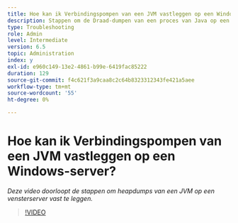 ```yaml
---
title: Hoe kan ik Verbindingspompen van een JVM vastleggen op een Windows-server?
description: Stappen om de Draad-dumpen van een proces van Java op een vensterserver te vangen
type: Troubleshooting
role: Admin
level: Intermediate
version: 6.5
topic: Administration
index: y
exl-id: e960c149-13e2-4861-b99e-6419fac85222
duration: 129
source-git-commit: f4c621f3a9caa8c2c64b8323312343fe421a5aee
workflow-type: tm+mt
source-wordcount: '55'
ht-degree: 0%

---
```


# Hoe kan ik Verbindingspompen van een JVM vastleggen op een Windows-server?

*Deze video doorloopt de stappen om heapdumps van een JVM op een vensterserver vast te leggen.*

>[!VIDEO](https://video.tv.adobe.com/v/335493?quality=12&learn=on)
